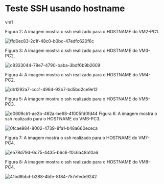 
# Teste SSH usando hostname 

vm1

Figura 2: A imagem mostra o ssh realizado para o HOSTNAME do VM2-PC1.

![ffd0ec83-2c1f-48c0-b0bc-47edfc620f6c](https://user-images.githubusercontent.com/103062837/187969250-597b11fa-27e2-4715-8371-e67eb6b67e1c.jpeg)

Figura 3: A imagem mostra o ssh realizado para o HOSTNAME do VM3-PC2.

![c8333044-78e7-4790-baba-3bdf6b9b2609](https://user-images.githubusercontent.com/103062837/187969298-17d6b455-a18e-4775-8afd-f238bf1796fd.jpeg)

Figura 4: A imagem mostra o ssh realizado para o HOSTNAME do VM4-PC2.

![db1292a7-ccc1-4964-92b7-bd5bd2ce9e12](https://user-images.githubusercontent.com/103062837/187969354-3d49a4dc-da28-40f4-9632-38f104b8f7d7.jpeg)

Figura 5: A imagem mostra o ssh realizado para o HOSTNAME do VM5-PC3.

![e0609cb1-ae2b-462a-be68-41005fd0fd44](https://user-images.githubusercontent.com/103062837/187969389-23ebea06-e813-4a00-876a-1d194966dc88.jpeg)
Figura 6: A imagem mostra o ssh realizado para o HOSTNAME do VM6-PC3.

![0fcae984-8002-4739-8fa1-b48a660ececa](https://user-images.githubusercontent.com/103062837/187969431-30d8dc5c-c4d3-4640-917e-9e1e442c2882.jpeg)

Figura 7: A imagem mostra o ssh realizado para o HOSTNAME do VM7-PC4.

![ea78d79d-6c75-4435-b6c6-f0c6a48a10a6](https://user-images.githubusercontent.com/103062837/187969214-4ceabca0-9012-4bb5-ae02-e14aea02ffbc.jpeg)

Figura 8: A imagem mostra o ssh realizado para o HOSTNAME do VM8-PC4.

![41bd8bbd-b288-4bfe-8f84-757efede9242](https://user-images.githubusercontent.com/103062837/187969217-cfaf3e67-8208-408f-adc1-db797dccc989.jpeg)
